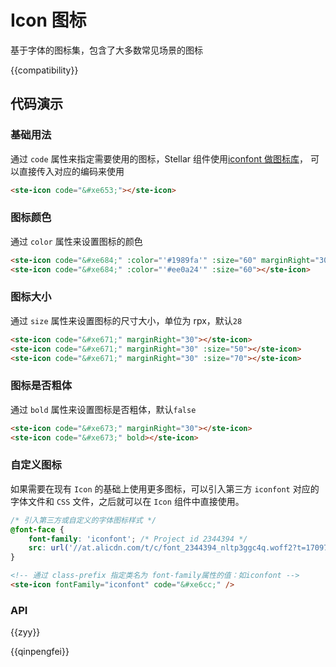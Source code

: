 # Icon 图标

基于字体的图标集，包含了大多数常见场景的图标

{{compatibility}}

## 代码演示

### 基础用法

通过 `code` 属性来指定需要使用的图标，Stellar 组件使用[iconfont 做图标库](https://at.alicdn.com/t/c/font_4041637_pivqtx3f1mq.json?spm=a313x.manage_type_myprojects.i1.49.f7ba3a81fFvJ6W&file=font_4041637_pivqtx3f1mq.json)，
可以直接传入对应的编码来使用

```html
<ste-icon code="&#xe653;"></ste-icon>
```

### 图标颜色

通过 `color` 属性来设置图标的颜色

```html
<ste-icon code="&#xe684;" :color="'#1989fa'" :size="60" marginRight="30"></ste-icon>
<ste-icon code="&#xe684;" :color="'#ee0a24'" :size="60"></ste-icon>
```

### 图标大小

通过 `size` 属性来设置图标的尺寸大小，单位为 rpx，默认`28`

```html
<ste-icon code="&#xe671;" marginRight="30"></ste-icon>
<ste-icon code="&#xe671;" marginRight="30" :size="50"></ste-icon>
<ste-icon code="&#xe671;" marginRight="30" :size="70"></ste-icon>
```

### 图标是否粗体

通过 `bold` 属性来设置图标是否粗体，默认`false`

```html
<ste-icon code="&#xe673;" marginRight="30"></ste-icon>
<ste-icon code="&#xe673;" bold></ste-icon>
```

### 自定义图标

如果需要在现有 `Icon` 的基础上使用更多图标，可以引入第三方 `iconfont` 对应的字体文件和 `CSS` 文件，之后就可以在 `Icon` 组件中直接使用。

```css
/* 引入第三方或自定义的字体图标样式 */
@font-face {
    font-family: 'iconfont'; /* Project id 2344394 */
    src: url('//at.alicdn.com/t/c/font_2344394_nltp3ggc4q.woff2?t=1709779088427') format('woff2');
}
```

```html
<!-- 通过 class-prefix 指定类名为 font-family属性的值：如iconfont -->
<ste-icon fontFamily="iconfont" code="&#xe6cc;" />
```

### API

<!-- props -->

{{zyy}}

{{qinpengfei}}
